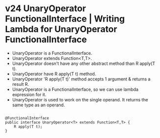 # v24 UnaryOperator FunctionalInterface | Writing Lambda for UnaryOperator FunctionalInterface


 - UnaryOperator is a FunctionalInterface.
 - UnaryOperator<T> extends Function<T,T>.
 - UnaryOperator<T> doesn't have any other abstract method than R apply(T t).
 - UnaryOperator<T> have R apply(T t) method.
 - UnaryOperator 'R apply(T t)' method accepts 1 argument & returns a result R.
 - UnaryOperator is a FunctionalInterface, so we can use lambda expression for it.
 - UnaryOperator is used to work on the single operand. It returns the same type as an operand.
 
````

@FunctionalInterface
public interface UnaryOperator<T> extends Function<T,T> {
    R apply(T t);
}

````
